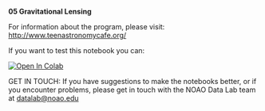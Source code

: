 **05 Gravitational Lensing**

For information about the program, please visit: http://www.teenastronomycafe.org/

If you want to test this notebook you can: 

[![Open In Colab](https://colab.research.google.com/assets/colab-badge.svg)](https://colab.research.google.com/github/noaodatalab/notebooks-latest/blob/master/06_EPO/e-TeenAstronomyCafe/05_Gravitational_Lensing/Gravitational_Lensing.ipynb)

GET IN TOUCH: If you have suggestions to make the notebooks better, or if you encounter problems, please get in touch with the NOAO Data Lab team at datalab@noao.edu


